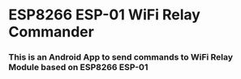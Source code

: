 # ESP8266 ESP-01 WiFi Relay Commander
### This is an Android App to send commands to WiFi Relay Module based on ESP8266 ESP-01
